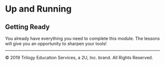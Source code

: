 # Up and Running

## Getting Ready

You already have everything you need to complete this module. The lessons will give you an opportunity to sharpen your tools!

---
© 2019 Trilogy Education Services, a 2U, Inc. brand. All Rights Reserved.
